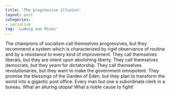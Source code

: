```yaml
---
title: 'The progressive illusion'
layout: post
categories:
- socialism
tag: 'Ludwig von Mises'
---
```


The champions of socialism call themselves progressives, but they recommend a system which is characterized by rigid observance of routine and by a resistance to every kind of improvement. They call themselves liberals, but they are intent upon abolishing liberty. They call themselves democrats, but they yearn for dictatorship. They call themselves revolutionaries, but they want to make the government omnipotent. They promise the blessings of the Garden of Eden, but they plan to transform the world into a gigantic post office. Every man but one a subordinate clerk in a bureau. What an alluring utopia! What a noble cause to fight!